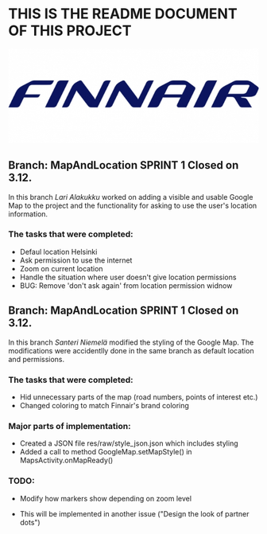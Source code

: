 #														THIS IS THE README DOCUMENT OF THIS PROJECT

![Finnair Plus](/app/src/main/res/drawable-v24/finnair_logo.jpg "Finnair Plus")
## Branch: MapAndLocation SPRINT 1 Closed on 3.12.


In this branch _Lari Alakukku_ worked on adding a visible and usable Google Map to the project and the functionality
for asking to use the user's location information.

### The tasks that were completed:

 * Defaul location Helsinki
 * Ask permission to use the internet
 * Zoom on current location
 * Handle the situation where user doesn't give location permissions
 * BUG: Remove 'don't ask again' from location permission widnow



## Branch: MapAndLocation SPRINT 1 Closed on 3.12.

In this branch _Santeri Niemelä_ modified the styling of the Google Map. The modifications were 
accidentlly done in the same branch as default location and permissions.

### The tasks that were completed:
* Hid unnecessary parts of the map (road numbers, points of interest etc.)
* Changed coloring to match Finnair's brand coloring


### Major parts of implementation:

* Created a JSON file res/raw/style_json.json which includes styling
* Added a call to method GoogleMap.setMapStyle() in MapsActivity.onMapReady()

### TODO:
* Modify how markers show depending on zoom level
- This will be implemented in another issue ("Design the look of partner dots")